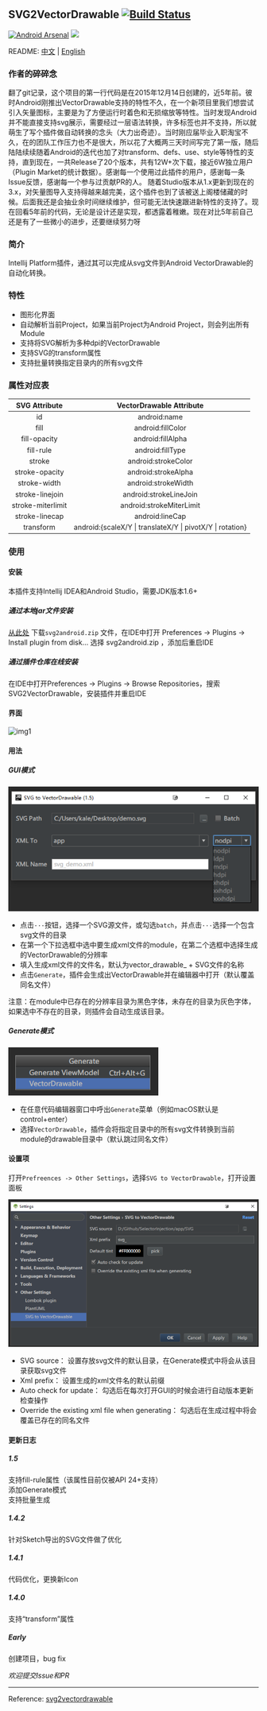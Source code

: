## SVG2VectorDrawable  [![Build Status](https://travis-ci.org/misakuo/svgtoandroid.svg?branch=master)](https://travis-ci.org/misakuo/svgtoandroid)

[![Android Arsenal](https://img.shields.io/badge/Android%20Arsenal-SVG2VectorDrawable-brightgreen.svg?style=flat)](http://www.android-arsenal.com/details/1/3137)
![](https://img.shields.io/packagist/l/doctrine/orm.svg)  

README:
[中文](https://github.com/misakuo/svgtoandroid/blob/master/readme.md) | [English](https://github.com/misakuo/svgtoandroid/blob/master/readme_en.md)

### 作者的碎碎念
翻了git记录，这个项目的第一行代码是在2015年12月14日创建的，近5年前。彼时Android刚推出VectorDrawable支持的特性不久，在一个新项目里我们想尝试引入矢量图标，主要是为了方便运行时着色和无损缩放等特性。当时发现Android并不能直接支持svg展示，需要经过一层语法转换，许多标签也并不支持，所以就萌生了写个插件做自动转换的念头（大力出奇迹）。当时刚应届毕业入职淘宝不久，在的团队工作压力也不是很大，所以花了大概两三天时间写完了第一版，随后陆陆续续随着Android的迭代也加了对transform、defs、use、style等特性的支持，直到现在，一共Release了20个版本，共有12W+次下载，接近6W独立用户（Plugin Market的统计数据）。感谢每一个使用过此插件的用户，感谢每一条Issue反馈，感谢每一个参与过贡献PR的人。
随着Studio版本从1.x更新到现在的3.x，对矢量图导入支持得越来越完美，这个插件也到了该被送上阁楼储藏的时候。后面我还是会抽业余时间继续维护，但可能无法快速跟进新特性的支持了。现在回看5年前的代码，无论是设计还是实现，都透露着稚嫩。现在对比5年前自己还是有了一些微小的进步，还要继续努力呀

### 简介
Intellij Platform插件，通过其可以完成从svg文件到Android VectorDrawable的自动化转换。

### 特性
 - 图形化界面
 - 自动解析当前Project，如果当前Project为Android Project，则会列出所有Module   
 - 支持将SVG解析为多种dpi的VectorDrawable  
 - 支持SVG的transform属性
 - 支持批量转换指定目录内的所有svg文件

### 属性对应表
|SVG Attribute|VectorDrawable Attribute|
|:-:|:-:|
|id|android:name|
|fill|android:fillColor|
|fill-opacity|android:fillAlpha|
|fill-rule|android:fillType|
|stroke|android:strokeColor|
|stroke-opacity|android:strokeAlpha|
|stroke-width|android:strokeWidth|
|stroke-linejoin|android:strokeLineJoin|
|stroke-miterlimit|android:strokeMiterLimit|
|stroke-linecap|android:lineCap|
|transform|android:{scaleX/Y \| translateX/Y \| pivotX/Y \| rotation}|

### 使用
#### 安装  
本插件支持Intellij IDEA和Android Studio，需要JDK版本1.6+  
##### 通过本地jar文件安装
[从此处](https://github.com/misakuo/svgtoandroid/blob/master/svg2android.zip) 下载`svg2android.zip` 文件，在IDE中打开 Preferences -> Plugins -> Install plugin from disk... 选择 svg2android.zip ，添加后重启IDE
##### 通过插件仓库在线安装
在IDE中打开Preferences -> Plugins -> Browse Repositories，搜索SVG2VectorDrawable，安装插件并重启IDE
#### 界面  
![img1](https://raw.githubusercontent.com/misakuo/svgtoandroid/master/imgs/1.png)
#### 用法
##### GUI模式
![settings](./imgs/single_file.png)
- 点击`···`按钮，选择一个SVG源文件，或勾选`batch`，并点击`···`选择一个包含svg文件的目录
- 在第一个下拉选框中选中要生成xml文件的module，在第二个选框中选择生成的VectorDrawable的分辨率
- 填入生成xml文件的文件名，默认为vector_drawable_ + SVG文件的名称
- 点击`Generate`，插件会生成出VectorDrawable并在编辑器中打开（默认覆盖同名文件）

注意：在module中已存在的分辨率目录为黑色字体，未存在的目录为灰色字体，如果选中不存在的目录，则插件会自动生成该目录。    

##### Generate模式    
![settings](./imgs/generate.png)
- 在任意代码编辑器窗口中呼出`Generate`菜单（例如macOS默认是control+enter）
- 选择`VectorDrawable`，插件会将指定目录中的所有svg文件转换到当前module的drawable目录中（默认跳过同名文件）

#### 设置项
打开`Prefreences -> Other Settings`，选择`SVG to VectorDrawable`，打开设置面板   

![settings](./imgs/settings.png)

- SVG source： 设置存放svg文件的默认目录，在Generate模式中将会从该目录获取svg文件    
- Xml prefix： 设置生成的xml文件名的默认前缀    
- Auto check for update： 勾选后在每次打开GUI的时候会进行自动版本更新检查操作    
- Override the existing xml file when generating： 勾选后在生成过程中将会覆盖已存在的同名文件


#### 更新日志    
##### 1.5    
支持fill-rule属性（该属性目前仅被API 24+支持）    
添加Generate模式    
支持批量生成
##### 1.4.2    
针对Sketch导出的SVG文件做了优化    
##### 1.4.1    
代码优化，更换新Icon
##### 1.4.0
支持“transform”属性
##### Early
创建项目，bug fix    

*欢迎提交Issue和PR*
***
Reference: [svg2vectordrawable](https://github.com/Ashung/svg2vectordrawable)
